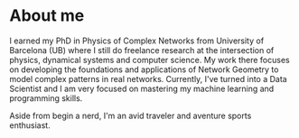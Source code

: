 # About me

I earned my PhD in Physics of Complex Networks from University of Barcelona (UB) where I still do freelance research at the intersection of physics, dynamical systems and computer science. My work there focuses on developing the foundations and applications of Network Geometry to model complex patterns in real networks. Currently, I've turned into a Data Scientist and I am very focused on mastering my machine learning and programming skills.

Aside from begin a nerd, I'm an avid traveler and aventure sports enthusiast.


